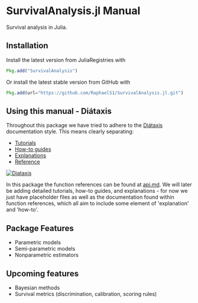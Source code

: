 # SurvivalAnalysis.jl Manual

Survival analysis in Julia.

## Installation

Install the latest version from JuliaRegistries with

```julia
Pkg.add("SurvivalAnalysis")
```

Or install the latest stable version from GitHub with

```julia
Pkg.add(url="https://github.com/RaphaelS1/SurvivalAnalysis.jl.git")
```

## Using this manual - Diátaxis

Throughout this package we have tried to adhere to the [Diátaxis](https://diataxis.fr/) documentation style. This means clearly separating:

* [Tutorials](tutorials.md)
* [How-to guides](howto.md)
* [Explanations](explanations.md)
* [Reference](api.md)

[![Diataxis](https://diataxis.fr/_images/diataxis.png)](https://diataxis.fr/)

In this package the function references can be found at [api.md](api.md). We
will later be adding detailed tutorials, how-to guides, and explanations - for
now we just have placeholder files as well as the documentation found within
function references, which all aim to include some element of 'explanation'
and 'how-to'.

## Package Features
- Parametric models
- Semi-parametric models
- Nonparametric estimators

## Upcoming features
- Bayesian methods
- Survival metrics (discrimination, calibration, scoring rules)
